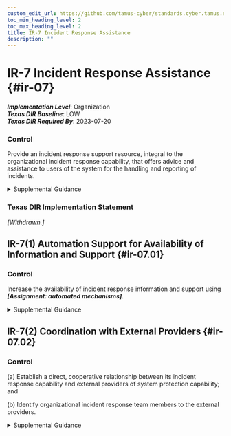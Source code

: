 ```yaml
---
custom_edit_url: https://github.com/tamus-cyber/standards.cyber.tamus.edu/tree/main/static/content/tamus.edu/TAMUS_profile.xml
toc_min_heading_level: 2
toc_max_heading_level: 2
title: IR-7 Incident Response Assistance
description: ""
---
```


# IR-7 Incident Response Assistance {#ir-07}

_**Implementation Level**_: Organization\
_**Texas DIR Baseline**_: LOW\
_**Texas DIR Required By**_: 2023-07-20

### Control

Provide an incident response support resource, integral to the organizational incident response capability, that offers advice and assistance to users of the system for the handling and reporting of incidents.

<details>
  <summary>Supplemental Guidance</summary>

Provide an incident response support resource, integral to the organizational incident response capability, that offers advice and assistance to users of the system for the handling and reporting of incidents.

</details>

### Texas DIR Implementation Statement

_[Withdrawn.]_

## IR-7(1) Automation Support for Availability of Information and Support {#ir-07.01}

### Control

Increase the availability of incident response information and support using _**[Assignment: automated mechanisms]**_.

<details>
  <summary>Supplemental Guidance</summary>

Increase the availability of incident response information and support using _**[Assignment: automated mechanisms]**_.

</details>

## IR-7(2) Coordination with External Providers {#ir-07.02}

### Control

(a) Establish a direct, cooperative relationship between its incident response capability and external providers of system protection capability; and

(b) Identify organizational incident response team members to the external providers.

<details>
  <summary>Supplemental Guidance</summary>

(a) Establish a direct, cooperative relationship between its incident response capability and external providers of system protection capability; and

(b) Identify organizational incident response team members to the external providers.

</details>

